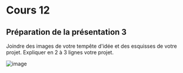 # Cours 12
## Préparation de la présentation 3 
Joindre des images de votre tempête d'idée et des esquisses de votre projet. Expliquer en 2 à 3 lignes votre projet. 

![image](https://user-images.githubusercontent.com/112128474/204927081-9a0c9e53-d797-46e6-8e12-0b3eaf9cc808.png)
